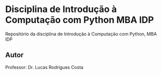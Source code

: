 # Disciplina de Introdução à Computação com Python MBA IDP

Repositório da disciplina de Introdução à Computação com Python, MBA IDP

## Autor

Professor: Dr. Lucas Rodrigues Costa


